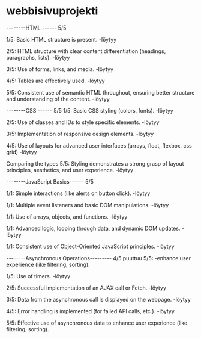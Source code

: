 # webbisivuprojekti

--------HTML ------ 5/5

1/5:
Basic HTML structure is present.
-löytyy

2/5:
HTML structure with clear content differentiation (headings, paragraphs, lists).
-löytyy

3/5:
Use of forms, links, and media.
-löytyy

4/5:
Tables are effectively used. 
-löytyy

5/5:
Consistent use of semantic HTML throughout, ensuring better structure and understanding of the content.
-löytyy

--------CSS ------ 5/5
1/5:
Basic CSS styling (colors, fonts).
-löytyy

2/5:
Use of classes and IDs to style specific elements.
-löytyy

3/5:
Implementation of responsive design elements.
-löytyy


4/5:
Use of layouts for advanced user interfaces (arrays, float, flexbox, css grid)
-löytyy

Comparing the types
5/5:
Styling demonstrates a strong grasp of layout principles, aesthetics, and user experience.
-löytyy


--------JavaScript Basics------ 5/5


1/1:
Simple interactions (like alerts on button click).
-löytyy

1/1:
Multiple event listeners and basic DOM manipulations.
-löytyy

1/1:
Use of arrays, objects, and functions.
-löytyy

1/1:
Advanced logic, looping through data, and dynamic DOM updates.
-löytyy

1/1:
Consistent use of Object-Oriented JavaScript principles.
-löytyy


--------Asynchronous Operations--------- 4/5  puuttuu 5/5:  -enhance user experience (like filtering, sorting).  

1/5:
Use of timers.
-löytyy

2/5:
Successful implementation of an AJAX call or Fetch.
-löytyy

3/5:
Data from the asynchronous call is displayed on the webpage.
-löytyy

4/5:
Error handling is implemented (for failed API calls, etc.).
-löytyy

5/5:
Effective use of asynchronous data to enhance user experience (like filtering, sorting).  
